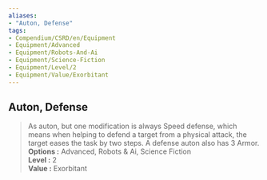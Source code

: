```yaml
---
aliases:
- "Auton, Defense"
tags:
- Compendium/CSRD/en/Equipment
- Equipment/Advanced
- Equipment/Robots-And-Ai
- Equipment/Science-Fiction
- Equipment/Level/2
- Equipment/Value/Exorbitant
---
```


  
## Auton, Defense  
  
>As auton, but one modification is always Speed defense, which means when helping to defend a target from a physical attack, the target eases the task by two steps. A defense auton also has 3 Armor.  
> **Options :** Advanced, Robots & Ai, Science Fiction  
> **Level :** 2  
> **Value :** Exorbitant